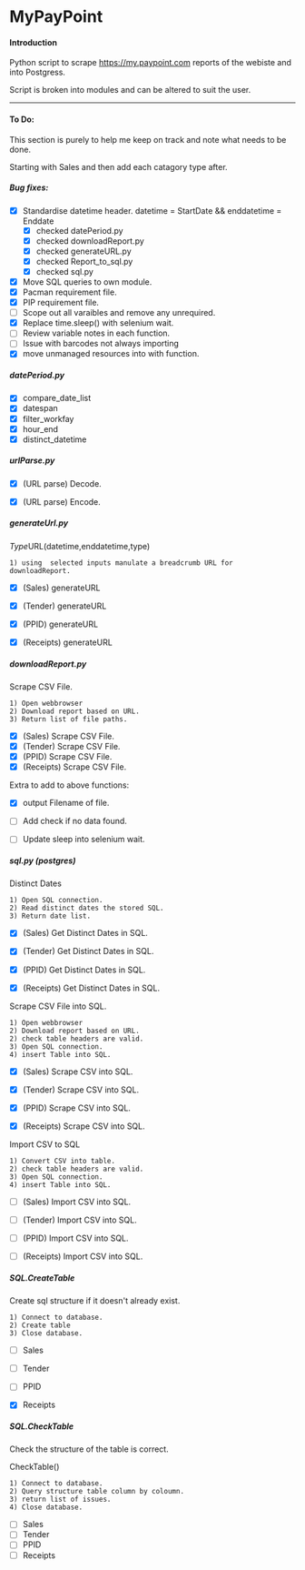 # MyPayPoint

#### Introduction
Python script to scrape https://my.paypoint.com reports of the webiste and into Postgress.

Script is broken into modules and can be altered to suit the user.

---

#### To Do:
This section is purely to help me keep on track and note what needs to be done.

Starting with Sales and then add each catagory type after.


##### Bug fixes:
- [x] Standardise datetime header. datetime = StartDate && enddatetime = Enddate
    - [x] checked datePeriod.py
    - [x] checked downloadReport.py
    - [x] checked generateURL.py
    - [x] checked Report_to_sql.py
    - [x] checked sql.py
- [x] Move SQL queries to own module.
- [x] Pacman requirement file.
- [x] PIP requirement file.
- [ ] Scope out all varaibles and remove any unrequired.
- [x] Replace time.sleep() with selenium wait.
- [ ] Review variable notes in each function.
- [ ] Issue with barcodes not always importing
- [x] move unmanaged resources into with function.

##### datePeriod.py

- [x] compare_date_list
- [x] datespan
- [x] filter_workfay
- [x] hour_end
- [x] distinct_datetime

##### urlParse.py
- [x] (URL parse) Decode.
- [x] (URL parse) Encode.


##### generateUrl.py

*Type*URL(datetime,enddatetime,type)

    1) using  selected inputs manulate a breadcrumb URL for downloadReport.

- [x] (Sales)   generateURL
- [x] (Tender)  generateURL
- [x] (PPID)    generateURL
- [x] (Receipts) generateURL


##### downloadReport.py

Scrape CSV File.

    1) Open webbrowser
    2) Download report based on URL.
    3) Return list of file paths.

- [x] (Sales)    Scrape CSV File.
- [x] (Tender)   Scrape CSV File.
- [x] (PPID)     Scrape CSV File.
- [x] (Receipts)  Scrape CSV File.

Extra to add to above functions:
- [x] output Filename of file.
- [ ] Add check if no data found.
- [ ] Update sleep into selenium wait.



##### sql.py (postgres)

Distinct Dates

    1) Open SQL connection.
    2) Read distinct dates the stored SQL.
    3) Return date list.

- [x] (Sales)    Get Distinct Dates in SQL.
- [x] (Tender)   Get Distinct Dates in SQL.
- [x] (PPID)     Get Distinct Dates in SQL.
- [x] (Receipts) Get Distinct Dates in SQL.


Scrape CSV File into SQL.

    1) Open webbrowser
    2) Download report based on URL.
    2) check table headers are valid.
    3) Open SQL connection.
    4) insert Table into SQL.

- [x] (Sales)    Scrape CSV into SQL.
- [x] (Tender)   Scrape CSV into SQL.
- [x] (PPID)     Scrape CSV into SQL.
- [x] (Receipts) Scrape CSV into SQL.


Import CSV to SQL

    1) Convert CSV into table.
    2) check table headers are valid.
    3) Open SQL connection.
    4) insert Table into SQL.

- [ ] (Sales)    Import CSV into SQL.
- [ ] (Tender)   Import CSV into SQL.
- [ ] (PPID)     Import CSV into SQL.
- [ ] (Receipts) Import CSV into SQL.


##### SQL.CreateTable
Create sql structure if it doesn't already exist.

    1) Connect to database.
    2) Create table
    3) Close database.

- [ ] Sales
- [ ] Tender
- [ ] PPID
- [x] Receipts


##### SQL.CheckTable
Check the structure of the table is correct.

CheckTable()

    1) Connect to database.
    2) Query structure table column by coloumn.
    3) return list of issues.
    4) Close database.

- [ ] Sales
- [ ] Tender
- [ ] PPID
- [ ] Receipts
